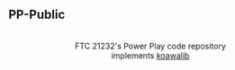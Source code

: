 ## PP-Public
<div align=center>
  <br/>
  FTC 21232's Power Play code repository
  <br/>
  implements <a href=https://github.com/AsianKoala/koawalib>koawalib</a>
</div>

